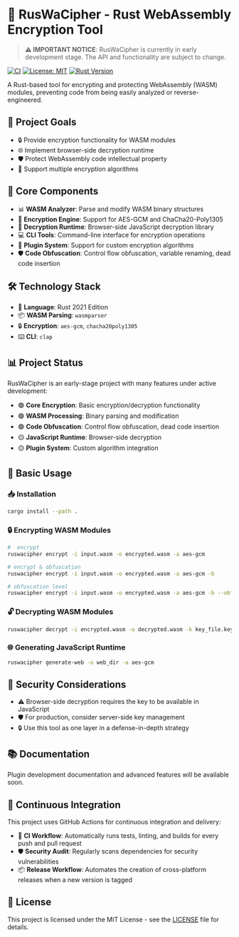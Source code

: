 # 🔐 RusWaCipher - Rust WebAssembly Encryption Tool

> **⚠️ IMPORTANT NOTICE**: RusWaCipher is currently in early development stage. The API and functionality are subject to change.

[![CI](https://github.com/lonless9/ruswacipher/actions/workflows/ci.yml/badge.svg)](https://github.com/lonless9/ruswacipher/actions/workflows/ci.yml)
[![License: MIT](https://img.shields.io/badge/License-MIT-yellow.svg)](https://opensource.org/licenses/MIT)
[![Rust Version](https://img.shields.io/badge/rust-1.70%2B-blue.svg)](https://www.rust-lang.org/)

A Rust-based tool for encrypting and protecting WebAssembly (WASM) modules, preventing code from being easily analyzed or reverse-engineered.

## 🎯 Project Goals

- 🔒 Provide encryption functionality for WASM modules
- 🌐 Implement browser-side decryption runtime
- 🛡️ Protect WebAssembly code intellectual property
- 🔑 Support multiple encryption algorithms

## 🧩 Core Components

- 📊 **WASM Analyzer**: Parse and modify WASM binary structures
- 🔐 **Encryption Engine**: Support for AES-GCM and ChaCha20-Poly1305
- 🔄 **Decryption Runtime**: Browser-side JavaScript decryption library
- 💻 **CLI Tools**: Command-line interface for encryption operations
- 🧰 **Plugin System**: Support for custom encryption algorithms
- 🛡️ **Code Obfuscation**: Control flow obfuscation, variable renaming, dead code insertion

## 🛠️ Technology Stack

- 🦀 **Language**: Rust 2021 Edition
- 📦 **WASM Parsing**: `wasmparser`
- 🔒 **Encryption**: `aes-gcm`, `chacha20poly1305`
- ⌨️ **CLI**: `clap`

## 📊 Project Status

RusWaCipher is an early-stage project with many features under active development:

- 🟢 **Core Encryption**: Basic encryption/decryption functionality
- 🟢 **WASM Processing**: Binary parsing and modification
- 🟢 **Code Obfuscation**: Control flow obfuscation, dead code insertion
- 🟡 **JavaScript Runtime**: Browser-side decryption
- 🟡 **Plugin System**: Custom algorithm integration

## 📝 Basic Usage

### 📥 Installation

```bash
cargo install --path .
```

### 🔒 Encrypting WASM Modules

```bash
#  encrypt
ruswacipher encrypt -i input.wasm -o encrypted.wasm -a aes-gcm

# encrypt & obfuscation
ruswacipher encrypt -i input.wasm -o encrypted.wasm -a aes-gcm -b

# obfuscation level
ruswacipher encrypt -i input.wasm -o encrypted.wasm -a aes-gcm -b --obfuscation-level 3
```

### 🔓 Decrypting WASM Modules

```bash
ruswacipher decrypt -i encrypted.wasm -o decrypted.wasm -k key_file.key
```

### 🌐 Generating JavaScript Runtime

```bash
ruswacipher generate-web -o web_dir -a aes-gcm
```

## 🔐 Security Considerations

- ⚠️ Browser-side decryption requires the key to be available in JavaScript
- 🛡️ For production, consider server-side key management
- 🔒 Use this tool as one layer in a defense-in-depth strategy

## 📚 Documentation

Plugin development documentation and advanced features will be available soon.

## 🔄 Continuous Integration

This project uses GitHub Actions for continuous integration and delivery:

- 🧪 **CI Workflow**: Automatically runs tests, linting, and builds for every push and pull request
- 🛡️ **Security Audit**: Regularly scans dependencies for security vulnerabilities
- 📦 **Release Workflow**: Automates the creation of cross-platform releases when a new version is tagged

## 📄 License

This project is licensed under the MIT License - see the [LICENSE](LICENSE) file for details. 